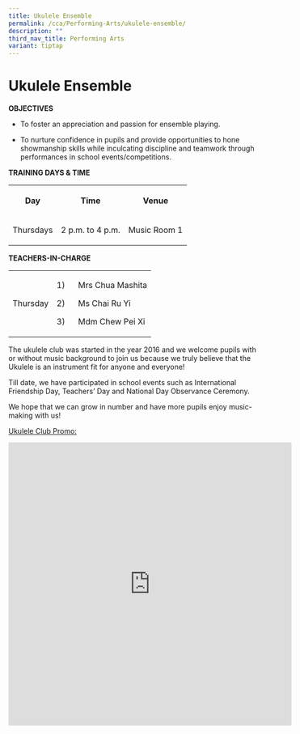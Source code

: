 ```yaml
---
title: Ukulele Ensemble
permalink: /cca/Performing-Arts/ukulele-ensemble/
description: ""
third_nav_title: Performing Arts
variant: tiptap
---
```

<h1>Ukulele Ensemble</h1>
<p><strong>OBJECTIVES</strong>
</p>
<ul data-tight="true" class="tight">
<li>
<p>To foster an appreciation and passion for ensemble playing.</p>
</li>
<li>
<p>To nurture confidence in pupils and provide opportunities to hone showmanship
skills while inculcating discipline and teamwork through performances in
school events/competitions.</p>
</li>
</ul>
<p><strong>TRAINING DAYS &amp; TIME</strong>
</p>
<table style="minWidth: 75px">
<colgroup>
<col>
<col>
<col>
</colgroup>
<tbody>
<tr>
<th rowspan="1" colspan="1">
<p>Day</p>
</th>
<th rowspan="1" colspan="1">
<p>Time</p>
</th>
<th rowspan="1" colspan="1">
<p>Venue</p>
</th>
</tr>
<tr>
<td rowspan="1" colspan="1">
<p>Thursdays</p>
</td>
<td rowspan="1" colspan="1">
<p>2 p.m. to 4 p.m.
<br>
</p>
</td>
<td rowspan="1" colspan="1">
<p>Music Room 1</p>
</td>
</tr>
</tbody>
</table>
<p><strong>TEACHERS-IN-CHARGE</strong>
</p>
<table style="minWidth: 50px">
<colgroup>
<col>
<col>
</colgroup>
<tbody>
<tr>
<td rowspan="1" colspan="1">
<p>Thursday</p>
</td>
<td rowspan="1" colspan="1">
<p>1)&nbsp;&nbsp;&nbsp;&nbsp;&nbsp; Mrs Chua Mashita</p>
<p>2)&nbsp;&nbsp;&nbsp;&nbsp;&nbsp; Ms Chai Ru Yi</p>
<p>3)&nbsp;&nbsp;&nbsp;&nbsp;&nbsp; Mdm Chew Pei Xi
<br>
</p>
</td>
</tr>
</tbody>
</table>
<p>The ukulele club was started in the year 2016 and we welcome pupils with
or without music background to join us because we truly believe that the
Ukulele is an instrument fit for anyone and everyone!</p>
<p>Till date, we have participated in school events such as International
Friendship Day, Teachers’ Day and National Day Observance Ceremony.</p>
<p>We hope that we can grow in number and have more pupils enjoy music-making
with us!</p>
<p><a href="/files/Ukulele_Club_Promo.pdf" rel="noopener nofollow" target="_blank">Ukulele Club Promo:</a>
</p>
<div class="iframe-wrapper">
<iframe height="560" width="560" allowfullscreen="true" frameborder="0" src="https://docs.google.com/presentation/d/e/2PACX-1vTQSf-Nej5zXKHopLoJwmy8OZphO2RFcIqzMxwFYAmA07XMBEF8XRqzd_V6kZnbCnmehz7NtukT1f22/embed?start=true&amp;loop=true&amp;delayms=3000"></iframe>
</div>
<p></p>